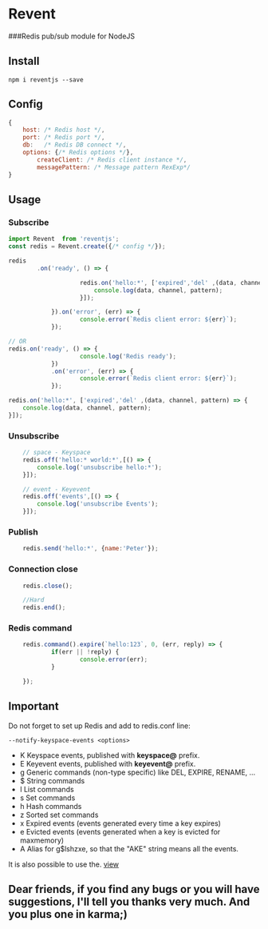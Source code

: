 # Revent
###Redis pub/sub module for NodeJS

## Install

`npm i reventjs --save`

## Config
```js
{
  	host: /* Redis host */,
    port: /* Redis port */,
    db:   /* Redis DB connect */,
    options: {/* Redis options */},
		createClient: /* Redis client instance */,
		messagePattern: /* Message pattern RexExp*/
}
```


## Usage
### Subscribe
```js
import Revent  from 'reventjs';
const redis = Revent.create({/* config */});

redis
		.on('ready', () => {

					redis.on('hello:*', ['expired','del' ,(data, channel, pattern) => {
						console.log(data, channel, pattern);
					}]);

			}).on('error', (err) => {
					console.error(`Redis client error: ${err}`);
			});

// OR
redis.on('ready', () => {
					console.log('Redis ready');
			})
			.on('error', (err) => {
					console.error(`Redis client error: ${err}`);
			});

redis.on('hello:*', ['expired','del' ,(data, channel, pattern) => {
	console.log(data, channel, pattern);
}]);
```

### Unsubscribe
```js
	// space - Keyspace
	redis.off('hello:* world:*',[() => {
		console.log('unsubscribe hello:*');
	}]);

	// event - Keyevent
	redis.off('events',[() => {
		console.log('unsubscribe Events');
	}]);

```

### Publish
```js
	redis.send('hello:*', {name:'Peter'});
```

### Connection close
```js
	redis.close();

	//Hard
	redis.end();
```

### Redis command
```js
	redis.command().expire(`hello:123`, 0, (err, reply) => {
			if(err || !reply) {
					console.error(err);
			}

	});
```

## Important
Do not forget to set up Redis and add to redis.conf line:

 `--notify-keyspace-events <options>`

  - K     Keyspace events, published with __keyspace@<db>__ prefix.
  - E     Keyevent events, published with __keyevent@<db>__ prefix.
  - g     Generic commands (non-type specific) like DEL, EXPIRE, RENAME, ...
  - $     String commands
  - l     List commands
  - s     Set commands
  - h     Hash commands
  - z     Sorted set commands
  - x     Expired events (events generated every time a key expires)
  - e     Evicted events (events generated when a key is evicted for maxmemory)
  - A     Alias for g$lshzxe, so that the "AKE" string means all the events.

It is also possible to use the. [view](http://redis.io/topics/notifications)

## Dear friends, if you find any bugs or you will have suggestions, I'll tell you thanks very much. And you plus one in karma;)
